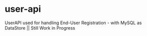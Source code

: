 # user-api
UserAPI used for handling End-User Registration - with MySQL as DataStore || Still Work in Progress
